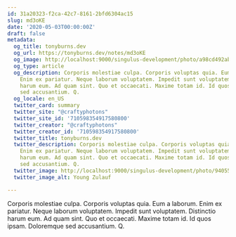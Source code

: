 ```yaml
---
id: 31a20323-f2ca-42c7-8161-2bfd6304ac15
slug: md3oKE
date: '2020-05-03T00:00:00Z'
draft: false
metadata:
  og_title: tonyburns.dev
  og_url: https://tonyburns.dev/notes/md3oKE
  og_image: http://localhost:9000/singulus-development/photo/a98cd492ab15830e58c1bb750cdb852f.jpeg
  og_type: article
  og_description: Corporis molestiae culpa. Corporis voluptas quia. Eum a laborum.
    Enim ex pariatur. Neque laborum voluptatem. Impedit sunt voluptatem. Distinctio
    harum eum. Ad quam sint. Quo et occaecati. Maxime totam id. Id quos ipsam. Doloremque
    sed accusantium. Q.
  og_locale: en_US
  twitter_card: summary
  twitter_site: "@craftyphotons"
  twitter_site_id: '710598354917580800'
  twitter_creator: "@craftyphotons"
  twitter_creator_id: '710598354917580800'
  twitter_title: tonyburns.dev
  twitter_description: Corporis molestiae culpa. Corporis voluptas quia. Eum a laborum.
    Enim ex pariatur. Neque laborum voluptatem. Impedit sunt voluptatem. Distinctio
    harum eum. Ad quam sint. Quo et occaecati. Maxime totam id. Id quos ipsam. Doloremque
    sed accusantium. Q.
  twitter_image: http://localhost:9000/singulus-development/photo/9405525f92f5b393ab07f49c89bff587.jpeg
  twitter_image_alt: Young Zulauf

---
```


Corporis molestiae culpa. Corporis voluptas quia. Eum a laborum. Enim ex pariatur. Neque laborum voluptatem. Impedit sunt voluptatem. Distinctio harum eum. Ad quam sint. Quo et occaecati. Maxime totam id. Id quos ipsam. Doloremque sed accusantium. Q.

